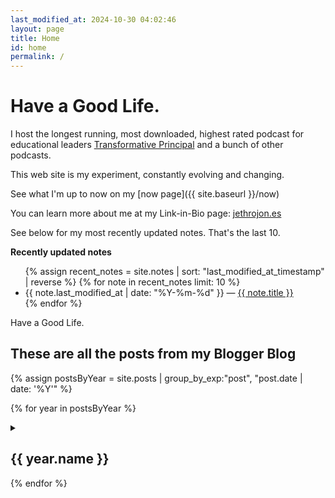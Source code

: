 ```yaml
---
last_modified_at: 2024-10-30 04:02:46
layout: page
title: Home
id: home
permalink: /
---
```


# Have a Good Life.

I host the longest running, most downloaded, highest rated podcast for educational leaders [Transformative Principal](https://transformativeprincipal.org) and a bunch of other podcasts. 

This web site is my experiment, constantly evolving and changing. 

See what I'm up to now on my [now page]({{ site.baseurl }}/now)

You can learn more about me at my Link-in-Bio page: [jethrojon.es](https://jethrojon.es)

See below for my most recently updated notes. That's the last 10. 

<strong>Recently updated notes</strong>

<ul>
  {% assign recent_notes = site.notes | sort: "last_modified_at_timestamp" | reverse %}
  {% for note in recent_notes limit: 10 %}
    <li>
      {{ note.last_modified_at | date: "%Y-%m-%d" }} — <a class="internal-link" href="{{ site.baseurl }}{{ note.url }}">{{ note.title }}</a>
    </li>
  {% endfor %}
</ul>

Have a Good Life.

## These are all the posts from my Blogger Blog

{% assign postsByYear = site.posts | group_by_exp:"post", "post.date | date: '%Y'" %}

{% for year in postsByYear %}
<details>
  <summary><h2>{{ year.name }}</h2></summary>
  
  {% assign postsByMonth = year.items | group_by_exp:"post", "post.date | date: '%B'" %}
  
  {% for month in postsByMonth %}
  <details>
    <summary><p>{{ month.name }}</p></summary>
    <ul>
      {% for post in month.items %}
      <li>
        <a href="{{ post.url }}">{{ post.title }}</a>
        <span class="post-date">{{ post.date | date: "%B %d, %Y" }}</span>
      </li>
      {% endfor %}
    </ul>
  </details>
  {% endfor %}
</details>
{% endfor %}

<style>
  .wrapper {
    max-width: 46em;
  }
</style>

